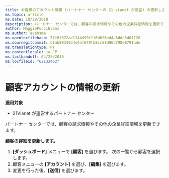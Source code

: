 ```yaml
---
title: お客様のアカウント情報 (パートナー センターの 21 vianet が運営) の更新します。
ms.topic: article
ms.date: 10/29/2018
description: パートナー センターでは、顧客の請求情報やその他の企業詳細情報を更新できます。
author: MaggiePucciEvans
ms.author: evansma
ms.openlocfilehash: 57f6f322ae1244d99ff16d6f6ed4a3ddd3d61728
ms.sourcegitcommit: b1ab80345b4e4af649fb8cc51d96d798e0791ade
ms.translationtype: HT
ms.contentlocale: ja-JP
ms.lasthandoff: 04/23/2019
ms.locfileid: "62132462"
---
```

# <a name="update-customer-account-information"></a>顧客アカウントの情報の更新

**適用対象**

-   21Vianet が運営するパートナー センター


パートナー センターでは、顧客の請求情報やその他の企業詳細情報を更新できます。

**顧客の詳細を更新します。**

1.  **[ダッシュボード]** メニューで **[顧客]** を選びます。 次の一覧から顧客を選択します。
2.  顧客メニューの **[アカウント]** を選び、**[編集]** を選びます。
3.  変更を行った後、**[送信]** を選びます。

